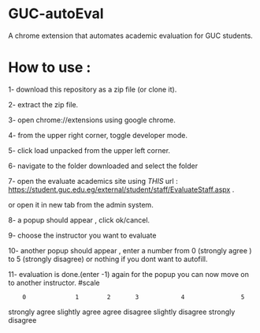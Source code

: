 # GUC-autoEval
A chrome extension that automates academic evaluation for GUC students.  

# How to use :  

1- download this repository as a zip file (or clone it).    

2- extract the zip file. 

3- open chrome://extensions using google chrome. 

4- from the upper right corner, toggle developer mode. 

5- click load unpacked from the upper left corner. 

6- navigate to the folder downloaded and select the folder   

7- open the evaluate academics site using *THIS* url : https://student.guc.edu.eg/external/student/staff/EvaluateStaff.aspx . 

or open it in new tab from the admin system. 

8- a popup should appear , click ok/cancel.

9- choose the instructor you want to evaluate  

10- another popup should appear , enter a number from 0 (strongly agree ) to 5 (strongly disagree) or nothing if you dont want to autofill.  

11- evaluation is done.(enter -1) again for the popup you can now move on to another instructor.
#scale  

        0              1        2       3            4                5  
strongly agree slightly agree agree disagree slightly disagree strongly disagree
